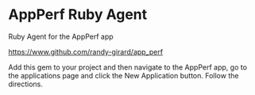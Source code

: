 # AppPerf Ruby Agent

Ruby Agent for the AppPerf app

https://www.github.com/randy-girard/app_perf

Add this gem to your project and then navigate to the AppPerf app, go to the applications page and click the New Application button. Follow the directions.
